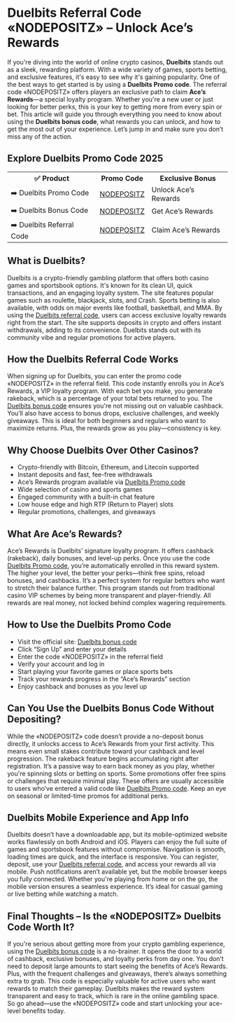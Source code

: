 <h1>Duelbits Referral Code «NODEPOSITZ» – Unlock Ace’s Rewards</h1>

If you're diving into the world of online crypto casinos, **Duelbits** stands out as a sleek, rewarding platform. With a wide variety of games, sports betting, and exclusive features, it's easy to see why it's gaining popularity. One of the best ways to get started is by using a **Duelbits Promo code**. The referral code «NODEPOSITZ» offers players an exclusive path to claim **Ace’s Rewards**—a special loyalty program. Whether you're a new user or just looking for better perks, this is your key to getting more from every spin or bet. This article will guide you through everything you need to know about using the **Duelbits bonus code**, what rewards you can unlock, and how to get the most out of your experience. Let’s jump in and make sure you don’t miss any of the action.

<h2>Explore Duelbits Promo Code 2025</h2>
<table>
  <tr>
    <th>✅ Product</th>
    <th>Promo Code</th>
    <th>Exclusive Bonus</th>
  </tr>
  <tr>
    <td>➡️ Duelbits Promo Code</td>
    <td><a href="https://duelbits.com/?a=nodepositz">NODEPOSITZ</a></td>
    <td>Unlock Ace’s Rewards</td>
  </tr>
  <tr>
   <td>➡️ Duelbits Bonus Code</td>
    <td><a href="https://duelbits.com/?a=nodepositz">NODEPOSITZ</a></td>
    <td>Get Ace’s Rewards</td>
  </tr>
  <tr>
  <td>➡️ Duelbits Referral Code</td>
    <td><a href="https://duelbits.com/?a=nodepositz">NODEPOSITZ</a></td>
    <td>Claim Ace’s Rewards</td>
  </tr>
</table>

<h2>What is Duelbits?</h2>
Duelbits is a crypto-friendly gambling platform that offers both casino games and sportsbook options. It's known for its clean UI, quick transactions, and an engaging loyalty system. The site features popular games such as roulette, blackjack, slots, and Crash. Sports betting is also available, with odds on major events like football, basketball, and MMA. By using the <a href="https://duelbits.com/?a=nodepositz">Duelbits referral code</a>, users can access exclusive loyalty rewards right from the start. The site supports deposits in crypto and offers instant withdrawals, adding to its convenience. Duelbits stands out with its community vibe and regular promotions for active players.

<h2>How the Duelbits Referral Code Works</h2>
When signing up for Duelbits, you can enter the promo code «NODEPOSITZ» in the referral field. This code instantly enrolls you in Ace’s Rewards, a VIP loyalty program. With each bet you make, you generate rakeback, which is a percentage of your total bets returned to you. The <a href="https://duelbits.com/?a=nodepositz">Duelbits bonus code</a> ensures you're not missing out on valuable cashback. You’ll also have access to bonus drops, exclusive challenges, and weekly giveaways. This is ideal for both beginners and regulars who want to maximize returns. Plus, the rewards grow as you play—consistency is key.

<h2>Why Choose Duelbits Over Other Casinos?</h2>
<ul>
  <li>Crypto-friendly with Bitcoin, Ethereum, and Litecoin supported</li>
  <li>Instant deposits and fast, fee-free withdrawals</li>
  <li>Ace’s Rewards program available via <a href="https://duelbits.com/?a=nodepositz">Duelbits Promo code</a></li>
  <li>Wide selection of casino and sports games</li>
  <li>Engaged community with a built-in chat feature</li>
  <li>Low house edge and high RTP (Return to Player) slots</li>
  <li>Regular promotions, challenges, and giveaways</li>
</ul>

<h2>What Are Ace’s Rewards?</h2>
Ace’s Rewards is Duelbits’ signature loyalty program. It offers cashback (rakeback), daily bonuses, and level-up perks. Once you use the code <a href="https://duelbits.com/?a=nodepositz">Duelbits Promo code</a>, you’re automatically enrolled in this reward system. The higher your level, the better your perks—think free spins, reload bonuses, and cashbacks. It’s a perfect system for regular bettors who want to stretch their balance further. This program stands out from traditional casino VIP schemes by being more transparent and player-friendly. All rewards are real money, not locked behind complex wagering requirements.

<h2>How to Use the Duelbits Promo Code</h2>
<ul>
  <li>Visit the official site: <a href="https://duelbits.com/?a=nodepositz">Duelbits bonus code</a></li>
  <li>Click “Sign Up” and enter your details</li>
  <li>Enter the code «NODEPOSITZ» in the referral field</li>
  <li>Verify your account and log in</li>
  <li>Start playing your favorite games or place sports bets</li>
  <li>Track your rewards progress in the “Ace’s Rewards” section</li>
  <li>Enjoy cashback and bonuses as you level up</li>
</ul>

<h2>Can You Use the Duelbits Bonus Code Without Depositing?</h2>
While the «NODEPOSITZ» code doesn’t provide a no-deposit bonus directly, it unlocks access to Ace’s Rewards from your first activity. This means even small stakes contribute toward your cashback and level progression. The rakeback feature begins accumulating right after registration. It’s a passive way to earn back money as you play, whether you're spinning slots or betting on sports. Some promotions offer free spins or challenges that require minimal play. These offers are usually accessible to users who’ve entered a valid code like <a href="https://duelbits.com/?a=nodepositz">Duelbits Promo code</a>. Keep an eye on seasonal or limited-time promos for additional perks.

<h2>Duelbits Mobile Experience and App Info</h2>
Duelbits doesn’t have a downloadable app, but its mobile-optimized website works flawlessly on both Android and iOS. Players can enjoy the full suite of games and sportsbook features without compromise. Navigation is smooth, loading times are quick, and the interface is responsive. You can register, deposit, use your <a href="https://duelbits.com/?a=nodepositz">Duelbits referral code</a>, and access your rewards all via mobile. Push notifications aren’t available yet, but the mobile browser keeps you fully connected. Whether you're playing from home or on the go, the mobile version ensures a seamless experience. It’s ideal for casual gaming or live betting while watching a match.

<h2>Final Thoughts – Is the «NODEPOSITZ» Duelbits Code Worth It?</h2>
If you're serious about getting more from your crypto gambling experience, using the <a href="https://duelbits.com/?a=nodepositz">Duelbits bonus code</a> is a no-brainer. It opens the door to a world of cashback, exclusive bonuses, and loyalty perks from day one. You don’t need to deposit large amounts to start seeing the benefits of Ace’s Rewards. Plus, with the frequent challenges and giveaways, there’s always something extra to grab. This code is especially valuable for active users who want rewards to match their gameplay. Duelbits makes the reward system transparent and easy to track, which is rare in the online gambling space. So go ahead—use the «NODEPOSITZ» code and start unlocking your ace-level benefits today.
